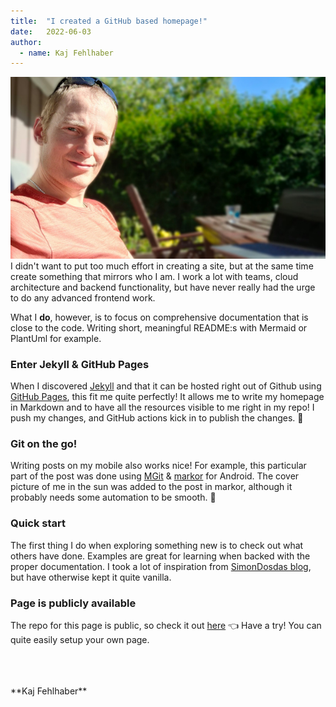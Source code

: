 ```yaml
---
title:  "I created a GitHub based homepage!"
date:   2022-06-03
author:
  - name: Kaj Fehlhaber
---
```

![Cover image](cover.jpg)
I didn't want to put too much effort in creating a site, but at the same time create something that mirrors who I am.
I work a lot with teams, cloud architecture and backend functionality, but have never really had the urge to do any advanced frontend work. 

What I **do**, however, is to focus on comprehensive documentation that is close to the code. Writing short, meaningful README:s with Mermaid or PlantUml for example.

### Enter Jekyll & GitHub Pages

When I discovered [Jekyll](https://github.com/jekyll/jekyll) and that it can be hosted right out of Github using [GitHub Pages](https://pages.github.com/), this fit me quite perfectly! It allows me to write my homepage in Markdown and to have all the resources visible to me right in my repo!
I push my changes, and GitHub actions kick in to publish the changes. 🙌

### Git on the go!

Writing posts on my mobile also works nice! For example, this particular part of the post was done using [MGit](https://github.com/maks/MGit) &  [markor](https://github.com/gsantner/markor) for Android. The cover picture of me in the sun was added to the post in markor, although it probably needs some automation to be smooth. 🤖

### Quick start

The first thing I do when exploring something new is to check out what others have done. Examples are great for learning when backed with the proper documentation. 
I took a lot of inspiration from [SimonDosdas blog](https://github.com/SimonDosda/SimonDosda.github.io), but have otherwise kept it quite vanilla.

### Page is publicly available

The repo for this page is public, so check it out [here](https://github.com/fehlhabers/teashaped.dev) 👈
Have a try! You can quite easily setup your own page.

<br>
<br>
<br>
**Kaj Fehlhaber** <br>


